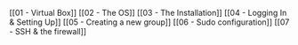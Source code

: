 [[01 - Virtual Box]]
[[02 - The OS]]
[[03 - The Installation]]
[[04 - Logging In & Setting Up]]
[[05 - Creating a new group]]
[[06 - Sudo configuration]]
[[07 - SSH & the firewall]]

